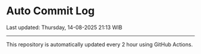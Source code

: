 # Auto Commit Log

Last updated: Thursday, 14-08-2025 21:13 WIB

---

This repository is automatically updated every 2 hour using GitHub Actions.
